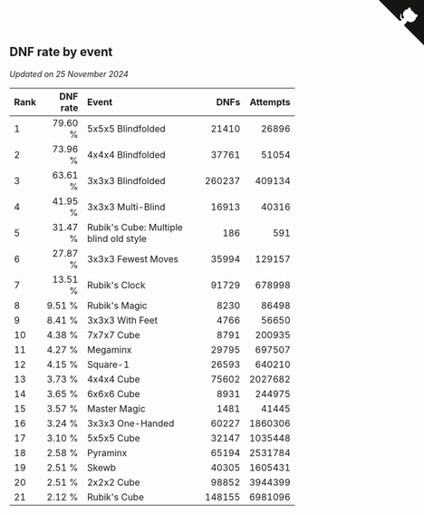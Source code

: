 ## DNF rate by event

*Updated on 25 November 2024*

| Rank | DNF rate | Event | DNFs | Attempts |
| :--- | ---: | :--- | ---: | ---: |
| 1 | 79.60 % | 5x5x5 Blindfolded | 21410 | 26896 |
| 2 | 73.96 % | 4x4x4 Blindfolded | 37761 | 51054 |
| 3 | 63.61 % | 3x3x3 Blindfolded | 260237 | 409134 |
| 4 | 41.95 % | 3x3x3 Multi-Blind | 16913 | 40316 |
| 5 | 31.47 % | Rubik's Cube: Multiple blind old style | 186 | 591 |
| 6 | 27.87 % | 3x3x3 Fewest Moves | 35994 | 129157 |
| 7 | 13.51 % | Rubik's Clock | 91729 | 678998 |
| 8 | 9.51 % | Rubik's Magic | 8230 | 86498 |
| 9 | 8.41 % | 3x3x3 With Feet | 4766 | 56650 |
| 10 | 4.38 % | 7x7x7 Cube | 8791 | 200935 |
| 11 | 4.27 % | Megaminx | 29795 | 697507 |
| 12 | 4.15 % | Square-1 | 26593 | 640210 |
| 13 | 3.73 % | 4x4x4 Cube | 75602 | 2027682 |
| 14 | 3.65 % | 6x6x6 Cube | 8931 | 244975 |
| 15 | 3.57 % | Master Magic | 1481 | 41445 |
| 16 | 3.24 % | 3x3x3 One-Handed | 60227 | 1860306 |
| 17 | 3.10 % | 5x5x5 Cube | 32147 | 1035448 |
| 18 | 2.58 % | Pyraminx | 65194 | 2531784 |
| 19 | 2.51 % | Skewb | 40305 | 1605431 |
| 20 | 2.51 % | 2x2x2 Cube | 98852 | 3944399 |
| 21 | 2.12 % | Rubik's Cube | 148155 | 6981096 |


<a href="https://github.com/JustinTimeCuber/wca_statistics" class="github-corner" aria-label="View source on Github"><svg width="80" height="80" viewBox="0 0 250 250" style="fill:#151513; color:#fff; position: absolute; top: 0; border: 0; right: 0;" aria-hidden="true"><path d="M0,0 L115,115 L130,115 L142,142 L250,250 L250,0 Z"></path><path d="M128.3,109.0 C113.8,99.7 119.0,89.6 119.0,89.6 C122.0,82.7 120.5,78.6 120.5,78.6 C119.2,72.0 123.4,76.3 123.4,76.3 C127.3,80.9 125.5,87.3 125.5,87.3 C122.9,97.6 130.6,101.9 134.4,103.2" fill="currentColor" style="transform-origin: 130px 106px;" class="octo-arm"></path><path d="M115.0,115.0 C114.9,115.1 118.7,116.5 119.8,115.4 L133.7,101.6 C136.9,99.2 139.9,98.4 142.2,98.6 C133.8,88.0 127.5,74.4 143.8,58.0 C148.5,53.4 154.0,51.2 159.7,51.0 C160.3,49.4 163.2,43.6 171.4,40.1 C171.4,40.1 176.1,42.5 178.8,56.2 C183.1,58.6 187.2,61.8 190.9,65.4 C194.5,69.0 197.7,73.2 200.1,77.6 C213.8,80.2 216.3,84.9 216.3,84.9 C212.7,93.1 206.9,96.0 205.4,96.6 C205.1,102.4 203.0,107.8 198.3,112.5 C181.9,128.9 168.3,122.5 157.7,114.1 C157.9,116.9 156.7,120.9 152.7,124.9 L141.0,136.5 C139.8,137.7 141.6,141.9 141.8,141.8 Z" fill="currentColor" class="octo-body"></path></svg></a><style>.github-corner:hover .octo-arm{animation:octocat-wave 560ms ease-in-out}@keyframes octocat-wave{0%,100%{transform:rotate(0)}20%,60%{transform:rotate(-25deg)}40%,80%{transform:rotate(10deg)}}@media (max-width:500px){.github-corner:hover .octo-arm{animation:none}.github-corner .octo-arm{animation:octocat-wave 560ms ease-in-out}}</style>

